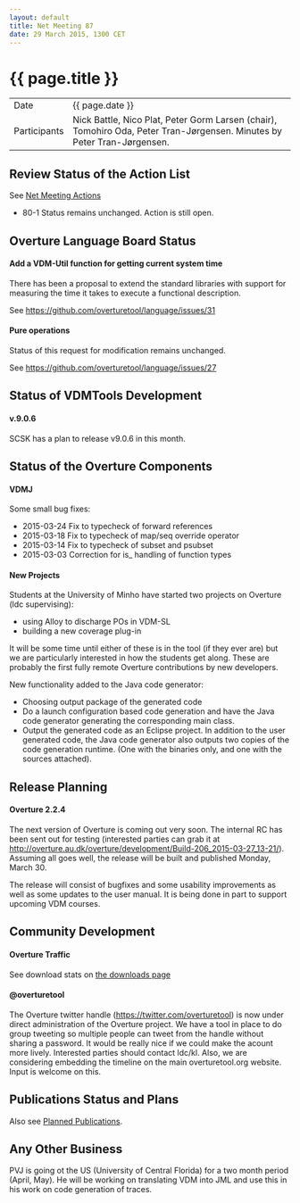```yaml
---
layout: default
title: Net Meeting 87
date: 29 March 2015, 1300 CET
---
```


<script src="http://code.jquery.com/jquery-1.11.1.min.js">
</script>
<script src="/javascripts/edit.js"></script>
<script>setEditButonNm();</script>

# {{ page.title }}

|||
|---|---|
| Date | {{ page.date }} |
| Participants | Nick Battle, Nico Plat,  Peter Gorm Larsen (chair),  Tomohiro Oda, Peter Tran-Jørgensen. Minutes by Peter Tran-Jørgensen. |

## Review Status of the Action List

See [Net Meeting Actions](actions.html)

* 80-1 Status remains unchanged. Action is still open.

## Overture Language Board Status

#### Add a VDM-Util function for getting current system time

There has been a proposal to extend the standard libraries with support for measuring the time it takes to execute a functional description.

See https://github.com/overturetool/language/issues/31

#### Pure operations

Status of this request for modification remains unchanged.

See https://github.com/overturetool/language/issues/27 

## Status of VDMTools Development

#### v.9.0.6

SCSK has a plan to release v9.0.6 in this month.


##  Status of the Overture Components

#### VDMJ

Some small bug fixes:

* 2015-03-24 Fix to typecheck of forward references
* 2015-03-18 Fix to typecheck of map/seq override operator
* 2015-03-14 Fix to typecheck of subset and psubset
* 2015-03-03 Correction for is_ handling of function types

#### New Projects
Students at the University of Minho have started two projects on Overture (ldc supervising): 

* using Alloy to discharge POs in VDM-SL
* building a new coverage plug-in

It will be some time until either of these is in the tool (if they ever are) but we are particularly interested in how the students get along. These are probably the first fully remote Overture contributions by new developers.


New functionality added to the Java code generator:

* Choosing output package of the generated code
* Do a launch configuration based code generation and have the Java code generator generating the corresponding main class.
* Output the generated code as an Eclipse project. In addition to the user generated code, the Java code generator also outputs two copies of the code generation runtime. (One with the binaries only, and one with the sources attached).

##  Release Planning

#### Overture 2.2.4

The next version of Overture is coming out very soon. The internal RC has been sent out for testing (interested parties can grab it at http://overture.au.dk/overture/development/Build-206_2015-03-27_13-21/). Assuming all goes well, the release will be built and published Monday, March 30.

The release will consist of bugfixes and some usability improvements as well as some updates to the user manual. It is being done in part to support upcoming VDM courses.


##  Community Development

#### Overture Traffic

See download stats on [the downloads page](http://overturetool.org/download/)

#### @overturetool
The Overture twitter handle (https://twitter.com/overturetool) is now under direct administration of the Overture project. We have a tool in place to do group tweeting so multiple people can tweet from the handle without sharing a password. It would be really nice if we could make the acount more lively. Interested parties should contact ldc/kl. Also, we are considering embedding the timeline on the main overturetool.org website. Input is welcome on this.


##  Publications Status and Plans

Also see [Planned Publications](http://overturetool.org/publications/PlannedPublications.html).


##  Any Other Business

PVJ is going ot the US (University of Central Florida) for a two month period (April, May). He will be working on translating VDM into JML and use this in his work on code generation of traces.

<div id="edit_page_div"></div>

